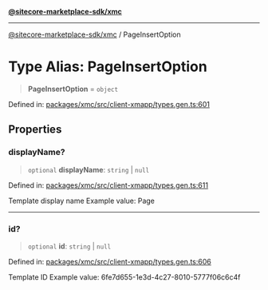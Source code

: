 [**@sitecore-marketplace-sdk/xmc**](../README.md)

***

[@sitecore-marketplace-sdk/xmc](../README.md) / PageInsertOption

# Type Alias: PageInsertOption

> **PageInsertOption** = `object`

Defined in: [packages/xmc/src/client-xmapp/types.gen.ts:601](https://github.com/Sitecore/sitecore-marketplace-sdk/blob/e87783cce9f115393973a45e109d17b99bf1df7e/packages/xmc/src/client-xmapp/types.gen.ts#L601)

## Properties

### displayName?

> `optional` **displayName**: `string` \| `null`

Defined in: [packages/xmc/src/client-xmapp/types.gen.ts:611](https://github.com/Sitecore/sitecore-marketplace-sdk/blob/e87783cce9f115393973a45e109d17b99bf1df7e/packages/xmc/src/client-xmapp/types.gen.ts#L611)

Template display name
Example value: Page

***

### id?

> `optional` **id**: `string` \| `null`

Defined in: [packages/xmc/src/client-xmapp/types.gen.ts:606](https://github.com/Sitecore/sitecore-marketplace-sdk/blob/e87783cce9f115393973a45e109d17b99bf1df7e/packages/xmc/src/client-xmapp/types.gen.ts#L606)

Template ID
Example value: 6fe7d655-1e3d-4c27-8010-5777f06c6c4f
